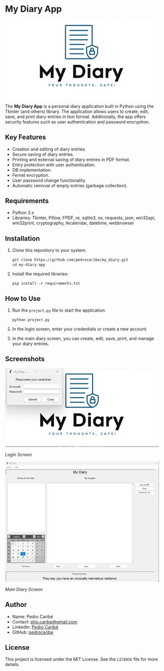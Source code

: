 # My Diary App

![App Logo](logo_loading.png)

The **My Diary App** is a personal diary application built in Python using the Tkinter (and others) library. The application allows users to create, edit, save, and print diary entries in text format. Additionally, the app offers security features such as user authentication and password encryption.

## Key Features

- Creation and editing of diary entries.
- Secure saving of diary entries.
- Printing and external saving of diary entries in PDF format.
- Entry protection with user authentication.
- DB implementation.
- Fernet encryption.
- User password change functionality.
- Automatic removal of empty entries (garbage collection).

## Requirements

- Python 3.x
- Libraries: Tkinter, Pillow, FPDF, re, sqlite3, os, requests, json, win32api, win32print, cryptography, tkcalendar, datetime, webbrowser

## Installation

1. Clone this repository to your system:
    ```
   git clone https://github.com/pedrocaribe/my_diary.git
   cd my-diary-app
    ```

2. Install the required libraries:
    ```
   pip install -r requirements.txt
    ```

## How to Use

1. Run the `project.py` file to start the application:
   ```
   python project.py
   ```

2. In the login screen, enter your credentials or create a new account.

3. In the main diary screen, you can create, edit, save, print, and manage your diary entries.

## Screenshots

![Login Screen](screenshots/login.png)

*Login Screen*

![Main Screen](screenshots/main_screen.png)

*Main Diary Screen*

## Author

- Name: Pedro Caribé
- Contact: pho.caribe@gmail.com
- LinkedIn: [Pedro Caribé](https://www.linkedin.com/in/pedro-caribe/)
- GitHub: [pedrocaribe](https://github.com/pedrocaribe)

## License

This project is licensed under the MIT License. See the `LICENSE` file for more details.